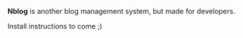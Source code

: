 **Nblog** is another blog management system, but made for developers.

Install instructions to come ;)

